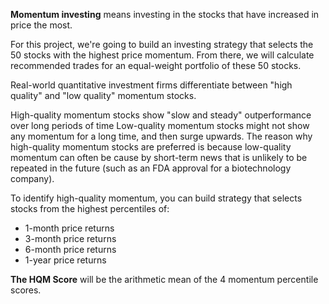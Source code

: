 **Momentum investing** means investing in the stocks that have increased in price the most.

For this project, we're going to build an investing strategy that selects the 50 stocks with the highest price momentum. From there, we will calculate recommended trades for an equal-weight portfolio of these 50 stocks.

Real-world quantitative investment firms differentiate between "high quality" and "low quality" momentum stocks.

High-quality momentum stocks show "slow and steady" outperformance over long periods of time
Low-quality momentum stocks might not show any momentum for a long time, and then surge upwards.
The reason why high-quality momentum stocks are preferred is because low-quality momentum can often be cause by short-term news that is unlikely to be repeated in the future (such as an FDA approval for a biotechnology company).

To identify high-quality momentum, you can build strategy that selects stocks from the highest percentiles of:

- 1-month price returns
- 3-month price returns
- 6-month price returns
- 1-year price returns

**The HQM Score** will be the arithmetic mean of the 4 momentum percentile scores.